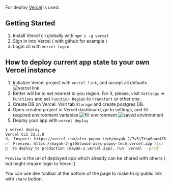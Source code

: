 For deploy [Vercel](https://vercel.com/docs/getting-started-with-vercel/projects-deployments) is used.

## Getting Started

1. Install Vercel cli globally with `npm i -g vercel`
2. Sign in into Vercel ( with github for example )
3. Login cli with `vercel login`

## How to deploy current app state to your own Vercel instance

1. Initialize Vercel project with `vercel link`, and accept all defaults
![vercel link](https://github.com/keenethics/mayak/assets/21224705/83782cc0-090f-49d3-8308-b45709d61ad8)
2. Better will be to set nearest to you region. For it, please, visit `Settings` => `Functions` and set `Function Region` to `Frankfurt` or other one.
3. Create DB on Vercel. Visit tab `Storage` and create postgres DB.
4. Open created project in Vercel dashboard, go to settings, and fill required environment variables
![fill environment](https://github.com/keenethics/mayak/assets/21224705/812af0ee-a738-4b3e-938e-280579290599)
![saved environment](https://github.com/keenethics/mayak/assets/21224705/a9d5a1e2-bb5b-4231-b6b0-30fb5c262c83)
5. Deploy your app with `vercel deploy`
```sh
❯ vercel deploy
Vercel CLI 33.3.0
🔍  Inspect: https://vercel.com/alex-popov-tech/mayak-2/7v5j7Ysq6nuzAFNto7ZxRcGcyWtA [1s]
✅  Preview: https://mayak-2-gl0htomud-alex-popov-tech.vercel.app [1s]
📝  To deploy to production (mayak-2.vercel.app), run `vercel --prod`
```

`Preview` is the url of deployed app which already can be shared with others ( but might require login to Vercel ).

You can use dev toolbar at the bottom of the page to make truly public link with `share` button.
